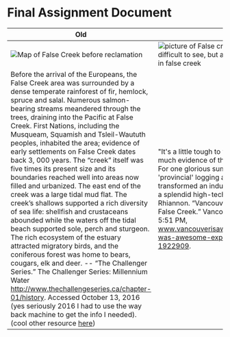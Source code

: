 # Final Assignment Document

| Old                                                          | mid                                                          | modern |
| ------------------------------------------------------------ | ------------------------------------------------------------ | ------ |
![Map of False Creek before reclamation](https://upload.wikimedia.org/wikipedia/commons/thumb/7/7a/1898_Van_Pan_Map.jpg/1920px-1898_Van_Pan_Map.jpg) | ![picture of False creek after it was filled in](https://searcharchives.vancouver.ca/uploads/r/null/5/5/d/55dbcb4323003439ffbb51034d63f136b9c468c39b186bfa018a76281c5cad31/9d474695-50a1-44f1-a2cc-cac900a0427a-CVA59-03.jpg) It's a bit difficult to see, but at the top you can see the filled in false creek |  ![image](https://user-images.githubusercontent.com/37968460/121600519-6f85a000-c9f9-11eb-82a5-ff5047ee82fb.png)|
|Before the arrival of the Europeans, the False Creek area was surrounded by a dense temperate rainforest of fir, hemlock, spruce and salal. Numerous salmon-bearing streams meandered through the trees, draining into the Pacific at False Creek. First Nations, including the Musqueam, Squamish and Tsleil-Waututh peoples, inhabited the area; evidence of early settlements on False Creek dates back 3, 000 years. The “creek” itself was five times its present size and its boundaries reached well into areas now filled and urbanized. The east end of the creek was a large tidal mud flat. The creek’s shallows supported a rich diversity of sea life: shellfish and crustaceans abounded while the waters off the tidal beach supported sole, perch and sturgeon. The rich ecosystem of the estuary attracted migratory birds, and the coniferous forest was home to bears, cougars, elk and deer. -- “The Challenger Series.” The Challenger Series: Millennium Water <http://www.thechallengeseries.ca/chapter-01/history>. Accessed October 13, 2016 (yes seriously 2016 I had to use the way back machine to get the info I needed). (cool other resource [here](https://web.archive.org/web/20141222100603/http://www.thechallengeseries.ca/wp/wp-content/uploads/2009/05/sefc_timeline.pdf)) |"It's a little tough to walk the old grounds and find much evidence of the fair today, but it happened. For one glorious summer, Vancouver, the dinky 'provincial' logging and mining finance city, had transformed an industrial waterfront wasteland into a splendid high-tech adventure-zone." Coppin, Rhiannon. “Vancouver Was Awesome: Expo '86 and False Creek.” Vancouver Is Awesome, 6 May 2011, 5:51 PM, www.vancouverisawesome.com/history/vancouver-was-awesome-expo-86-and-false-creek-1922909.   | The park offers something for everyone. The south end consists of two synthetic turf fields that are used for field hockey, soccer and ultimate, with a perimeter walking path. The fields are lit and are heavily used by the local community and for tournaments. The north end of the park consists of a playground, amphitheatre, lawn area, meadows, rain gardens, community plaza, covered multi-use park shelter and harvest bench. It is a venue for many neighbourhood events, and where art and environmental education can be demonstrated. Some areas of Trillium Park North (meadows, rain gardens) have been naturalized. This requires new approaches to design and maintenance. Naturalized areas are environmentally sustainable. They are not mowed, fertilized or irrigated and don't look like typical manicured parks. They include a diversity of plants, including native plants that provide habitat for bees and other pollinators, are used for producing weaving material, dyes and artwork, and create a learning environment for schoolchildren and the community. <https://covapp.vancouver.ca/ParkFinder/parkdetail.aspx?inparkid=245>
